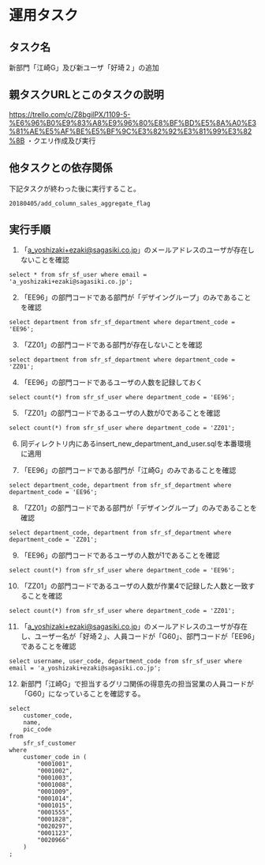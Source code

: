 # 運用タスク

## タスク名

新部門「江崎G」及び新ユーザ「好埼２」の追加

## 親タスクURLとこのタスクの説明

https://trello.com/c/Z8bgilPX/1109-5-%E6%96%B0%E9%83%A8%E9%96%80%E8%BF%BD%E5%8A%A0%E3%81%AE%E5%AF%BE%E5%BF%9C%E3%82%92%E3%81%99%E3%82%8B
・クエリ作成及び実行

## 他タスクとの依存関係

下記タスクが終わった後に実行すること。
```
20180405/add_column_sales_aggregate_flag
```

## 実行手順

1. 「a_yoshizaki+ezaki@sagasiki.co.jp」のメールアドレスのユーザが存在しないことを確認
```
select * from sfr_sf_user where email = 'a_yoshizaki+ezaki@sagasiki.co.jp';
```

2. 「EE96」の部門コードである部門が「デザイングループ」のみであることを確認
```
select department from sfr_sf_department where department_code = 'EE96';
```

3. 「ZZ01」の部門コードである部門が存在しないことを確認
```
select department from sfr_sf_department where department_code = 'ZZ01';
```

4. 「EE96」の部門コードであるユーザの人数を記録しておく
```
select count(*) from sfr_sf_user where department_code = 'EE96';
```

5. 「ZZ01」の部門コードであるユーザの人数が0であることを確認
```
select count(*) from sfr_sf_user where department_code = 'ZZ01';
```

6. 同ディレクトリ内にあるinsert_new_department_and_user.sqlを本番環境に適用

7. 「EE96」の部門コードである部門が「江崎G」のみであることを確認
```
select department_code, department from sfr_sf_department where department_code = 'EE96';
```

8. 「ZZ01」の部門コードである部門が「デザイングループ」のみであることを確認
```
select department_code, department from sfr_sf_department where department_code = 'ZZ01';
```

9. 「EE96」の部門コードであるユーザの人数が1であることを確認
```
select count(*) from sfr_sf_user where department_code = 'EE96';
```

10. 「ZZ01」の部門コードであるユーザの人数が作業4で記録した人数と一致することを確認
```
select count(*) from sfr_sf_user where department_code = 'ZZ01';
```

11. 「a_yoshizaki+ezaki@sagasiki.co.jp」のメールアドレスのユーザが存在し、ユーザー名が「好埼２」、人員コードが「G60」、部門コードが「EE96」であることを確認
```
select username, user_code, department_code from sfr_sf_user where email = 'a_yoshizaki+ezaki@sagasiki.co.jp';
```
12. 新部門「江崎G」で担当するグリコ関係の得意先の担当営業の人員コードが「G60」になっていることを確認する。
```
select
    customer_code,
    name,
    pic_code
from
    sfr_sf_customer
where
	customer_code in (
		"0001001",
		"0001002",
		"0001003",
		"0001008",
		"0001009",
		"0001014",
		"0001015",
		"0001555",
		"0001828",
		"0020297",
		"0001123",
		"0020966"
	)
;
```


